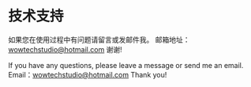 # 技术支持

如果您在使用过程中有问题请留言或发邮件我。
邮箱地址：wowtechstudio@hotmail.com
谢谢!

If you have any questions, please leave a message or send me an email.
Email：wowtechstudio@hotmail.com
Thank you!
